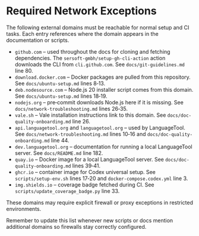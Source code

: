 # Required Network Exceptions

The following external domains must be reachable for normal setup and CI tasks.
Each entry references where the domain appears in the documentation or scripts.

- `github.com` – used throughout the docs for cloning and fetching dependencies.
  The `sersoft-gmbh/setup-gh-cli-action` action downloads the CLI from
  `cli.github.com`. See `docs/git-guidelines.md` line 80.
- `download.docker.com` – Docker packages are pulled from this repository. See `docs/ubuntu-setup.md` lines 8‑13.
- `deb.nodesource.com` – Node.js 20 installer script comes from this domain. See `docs/ubuntu-setup.md` lines 18‑19.
- `nodejs.org` – pre‑commit downloads Node.js here if it is missing. See `docs/network-troubleshooting.md` lines 26‑35.
- `vale.sh` – Vale installation instructions link to this domain. See `docs/doc-quality-onboarding.md` line 26.
- `api.languagetool.org` and `languagetool.org` – used by LanguageTool. See
  `docs/network-troubleshooting.md` lines 10‑16 and `docs/doc-quality-onboarding.md` line 44.
- `dev.languagetool.org` – documentation for running a local LanguageTool server. See `docs/README.md` line 182.
- `quay.io` – Docker image for a local LanguageTool server. See `docs/doc-quality-onboarding.md` lines 39‑41.
- `ghcr.io` – container image for Codex universal setup. See
  `scripts/setup-env.sh` lines 17‑20 and `docker-compose.codex.yml` line 3.
- `img.shields.io` – coverage badge fetched during CI. See `scripts/update_coverage_badge.py` line 33.

These domains may require explicit firewall or proxy exceptions in restricted environments.

Remember to update this list whenever new scripts or docs mention additional
domains so firewalls stay correctly configured.
